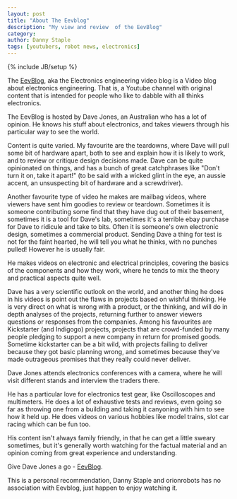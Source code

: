 ```yaml
---
layout: post
title: "About The Eevblog"
description: "My view and review  of the EevBlog"
category: 
author: Danny Staple
tags: [youtubers, robot news, electronics]
---
```

{% include JB/setup %}

The [EevBlog](//youtube.com/eevblog), aka the Electronics engineering video blog is a Video blog about electronics engineering. That is, a Youtube channel with original content that is intended for people who like to dabble with all thinks electronics.

The EevBlog is hosted by Dave Jones, an Australian who has a lot of opinion. He knows his stuff about electronics, and takes viewers through his particular way to see the world.

Content is quite varied. My favourite are the teardowns, where Dave will pull some bit of hardware apart, both to see and explain how it is likely to work, and to review or critique design decisions made. Dave can be quite opinionated on things, and has a bunch of great catchphrases like "Don't turn it on, take it apart!" (to be said with a wicked glint in the eye, an aussie accent, an unsuspecting bit of hardware and a screwdriver).

Another favourite type of video he makes are mailbag videos, where viewers have sent him goodies to review or teardown. Sometimes it is someone contributing some find that they have dug out of their basement, sometimes it is a tool for Dave's lab, sometimes it's a terrible ebay purchase for Dave to ridicule and take to bits. Often it is someone's own electronic design, sometimes a commercial product. Sending Dave a thing for test is not for the faint hearted, he will tell you what he thinks, with no punches pulled! However he is usually fair.

He makes videos on electronic and electrical principles, covering the basics of the components and how they work, where he tends to mix the theory and practical aspects quite well.

Dave has a very scientific outlook on the world, and another thing he does in his videos is point out the flaws in projects based on wishful thinking. He is very direct on what is wrong with a product, or the thinking, and will do in depth analyses of the projects, returning further to answer viewers questions or responses from the companies. Among his favourites are Kickstarter (and Indigogo) projects, projects that are crowd-funded by many people pledging to support a new company in return for promised goods. Sometime kickstarter can be a bit wild, with projects failing to deliver because they got basic planning wrong, and sometimes because they've made outrageous promises that they really could never deliver.

Dave Jones attends electronics conferences with a camera, where he will visit different stands and interview the traders there.

He has a particular love for electronics test gear, like Oscilloscopes and multimeters. He does a lot of exhaustive tests and reviews, even going so far as throwing one from a building and taking it canyoning with him to see how it held up. He does videos on various hobbies like model trains, slot car racing which can be fun too.

His content isn't always family friendly, in that he can get a little sweary sometimes, but it's generally worth watching for the factual material and an opinion coming from great experience and understanding.

Give Dave Jones a go - [EevBlog](//youtube.com/eevblog).

This is a personal recommendation, Danny Staple and orionrobots has no association with Eevblog, just happen to enjoy watching it.
